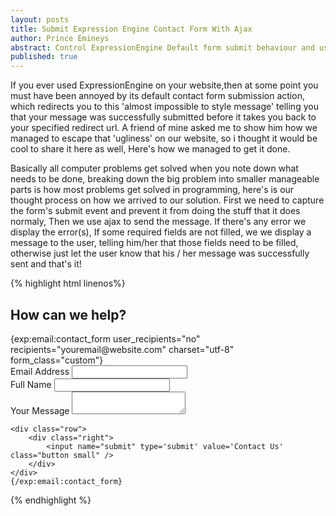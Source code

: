 ```yaml
---
layout: posts
title: Submit Expression Engine Contact Form With Ajax
author: Prince Emineys
abstract: Control ExpressionEngine Default form submit behaviour and use Ajax to provide a better user experience
published: true
---
```


If you ever used ExpressionEngine on your website,then at some point you must have been annoyed by its default contact form submission action, which redirects you to this 'almost impossible to style message' telling you that your message was successfully submitted before it takes you back to your specified redirect url. A friend of mine asked me to show him how we managed to escape that 'ugliness' on our website, so i thought it would be cool to share it here as well, Here's how we managed to get it done.

Basically all computer problems get solved when you note down what needs to be done, breaking down the big problem into smaller manageable parts is how most problems get solved in programming, here's is our thought process on how we arrived to our solution.
First we need to capture the form's submit event and prevent it from doing the stuff that it does normaly, Then we use ajax to send the message. If there's any error we display the error(s), If some required fields are not filled, we we display a message to the user, telling him/her that those fields need to be filled, otherwise just let the user know that his / her message was successfully sent and that's it!

<div class="code-block">
  {% highlight html  linenos%}
<div class="contact_form">
    <h2>How can we help?</h2>
    <div id="show-message"></div>
    {exp:email:contact_form user_recipients="no" recipients="youremail@website.com" charset="utf-8" form_class="custom"}
    <div class="row">
        <label for="email_address">Email Address</label>
        <input type="email" id="email_address" name="from" required="required" />
    </div>
    <div class="row">
        <label for="full_name">Full Name</label>
        <input type="text" id="full_name" name="name" required="required">
    </div>
    <div class="row">
        <label for="message">Your Message</label>
        <textarea class="message" id="message" name="message" required="required"></textarea>
    </div>

    <div class="row">
        <div class="right">
            <input name="submit" type='submit' value='Contact Us' class="button small" />
        </div>
    </div>
    {/exp:email:contact_form}
</div>
  {% endhighlight %}
</div>
